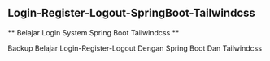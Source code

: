 ## Login-Register-Logout-SpringBoot-Tailwindcss ##
** Belajar Login System Spring Boot Tailwindcss **

Backup Belajar Login-Register-Logout Dengan Spring Boot Dan Tailwindcss
